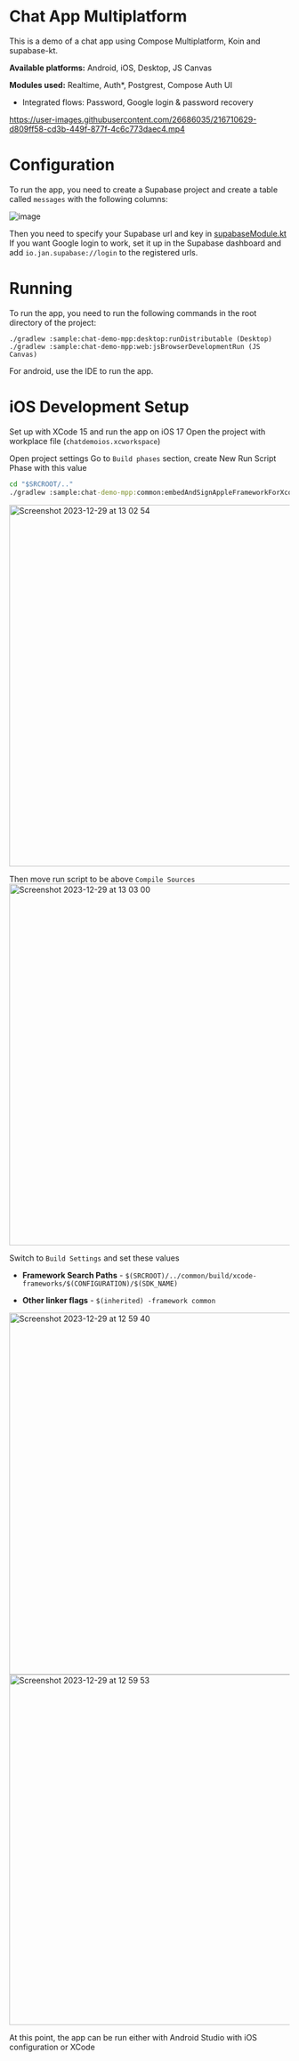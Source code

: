 # Chat App Multiplatform

This is a demo of a chat app using Compose Multiplatform, Koin and supabase-kt.

**Available platforms:** Android, iOS, Desktop, JS Canvas

**Modules used:** Realtime, Auth*, Postgrest, Compose Auth UI

* Integrated flows: Password, Google login & password recovery

https://user-images.githubusercontent.com/26686035/216710629-d809ff58-cd3b-449f-877f-4c6c773daec4.mp4

# Configuration

To run the app, you need to create a Supabase project and create a table called `messages` with the following columns:

![image](https://user-images.githubusercontent.com/26686035/216403760-067b563f-621c-435e-887b-0ef2086854a1.png)

Then you need to specify your Supabase url and key in [supabaseModule.kt](https://github.com/supabase-community/supabase-kt/blob/master/sample/chat-demo-mpp/common/src/commonMain/kotlin/io/github/jan/supabase/common/di/supabaseModule.kt)
If you want Google login to work, set it up in the Supabase dashboard and add `io.jan.supabase://login` to the registered urls.

# Running
To run the app, you need to run the following commands in the root directory of the project:

    ./gradlew :sample:chat-demo-mpp:desktop:runDistributable (Desktop)
    ./gradlew :sample:chat-demo-mpp:web:jsBrowserDevelopmentRun (JS Canvas)

For android, use the IDE to run the app.

# iOS Development Setup
Set up with XCode 15 and run the app on iOS 17
Open the project with workplace file (`chatdemoios.xcworkspace`)

Open project settings
Go to `Build phases` section, create New Run Script Phase with this value
```cmd
cd "$SRCROOT/.."
./gradlew :sample:chat-demo-mpp:common:embedAndSignAppleFrameworkForXcode
```
<img width="650" alt="Screenshot 2023-12-29 at 13 02 54" src="https://github.com/hieuwu/supabase-kt/assets/43868345/9563bd68-96c9-4e98-b38a-d03bd595e413">

Then move run script to be above `Compile Sources`
<img width="650" alt="Screenshot 2023-12-29 at 13 03 00" src="https://github.com/hieuwu/supabase-kt/assets/43868345/1ccb1949-f27a-452a-a3eb-b82cb8f187c2">

Switch to `Build Settings` and set these values
- **Framework Search Paths** - `$(SRCROOT)/../common/build/xcode-frameworks/$(CONFIGURATION)/$(SDK_NAME)`

- **Other linker flags** - `$(inherited) -framework common`

<img width="650" alt="Screenshot 2023-12-29 at 12 59 40" src="https://github.com/hieuwu/supabase-kt/assets/43868345/9467e58a-a28c-4973-ab95-61f13b756b44">
<img width="630" alt="Screenshot 2023-12-29 at 12 59 53" src="https://github.com/hieuwu/supabase-kt/assets/43868345/1cf30293-6957-4ae3-a27f-6815936a0c2b">

At this point, the app can be run either with Android Studio with iOS configuration or XCode
